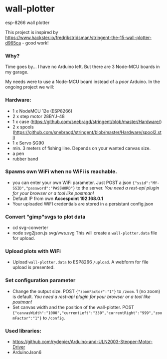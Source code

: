 # wall-plotter
esp-8266 wall plotter

This project is inspired by https://www.hackster.io/fredrikstridsman/stringent-the-15-wall-plotter-d965ca - good work!

### Why?
Time goes by... I have no Arduino left. But there are 3 Node-MCU boards in my garage.

My needs were to use a Node-MCU board instead of a *poor* Arduino. In the ongoing project we will:

### Hardware:
- 1 x NodeMCU 12e (ESP8266)
- 2 x step motor 28BYJ-48
- 1 x case (https://github.com/snebragd/stringent/blob/master/Hardware/)
- 2 x spools (https://github.com/snebragd/stringent/blob/master/Hardware/spool2.stl)
- 1 x Servo SG90
- min. 3 meters of fishing line. Depends on your wanted canvas size.
- a pen
- rubber band

### Spawns own WiFi when no WiFi is reachable. 
 - you can enter your own WiFi parameter. Just POST a json ``` {"ssid":"MY-SSID","password":"PASSWORD"} ``` to the server.
 *You need a rest-api plugin for your browser or a tool like postman!*
 - Default IP from own **Accespoint 192.168.0.1**
 - Your uploaded WiFI credentials are stored in a persistant config.json

### Convert "gimp"svgs to plot data 
 - cd svg-converter
 - node svg2json.js svg/vws.svg
 This will create a `wall-plotter.data` file for upload.

### Upload plots with WiFi 
 - Upload `wall-plotter.data` to ESP8266 `/upload`. A webform for file upload is presented.

### Set configuration parameter
- Change the output size. POST ``` {"zoomFactor":"1"} ``` to `/zoom`. 1 (no zoom) is default. 
 *You need a rest-api plugin for your browser or a tool like postman!*
- Set canvas width and the position of the wall-plotter. POST ```{"canvasWidth":"1000","currentLeft":"330","currentRight":"999","zoomFactor":"1"}``` to `/config`.
 
### Used libraries:
- https://github.com/rydepier/Arduino-and-ULN2003-Stepper-Motor-Driver
- ArduinoJson6

